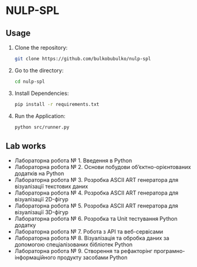 # NULP-SPL

## Usage
1) Clone the repository:

   ```bash
   git clone https://github.com/bulkobubulko/nulp-spl
    ```
2) Go to the directory:

   ```bash
   cd nulp-spl
    ```

3) Install Dependencies:

   ```bash
   pip install -r requirements.txt
    ```

4) Run the Application:

   ```bash
   python src/runner.py
    ```

## Lab works

- Лабораторна робота № 1. Введення в Python
- Лабораторна робота № 2. Основи побудови об’єктно-орієнтованих додатків на Python
- Лабораторна робота № 3. Розробка ASCII ART генератора для візуалізації текстових даних 
- Лабораторна робота № 4. Розробка ASCII ART генератора для візуалізації 2D-фігур
- Лабораторна робота № 5. Розробка ASCII ART генератора для візуалізації 3D-фігур 
- Лабораторна робота № 6. Розробка та Unit тестування Python додатку 
- Лабораторна робота № 7. Робота з API та веб-сервісами 
- Лабораторна робота № 8. Візуалізація та обробка даних за допомогою спеціалізованих бібліотек Python 
- Лабораторна робота № 9. Створення та рефакторінг програмно-інформаційного продукту засобами Python